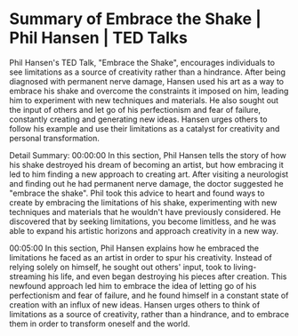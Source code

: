 # Summary of Embrace the Shake | Phil Hansen | TED Talks

Phil Hansen's TED Talk, "Embrace the Shake", encourages individuals to see limitations as a source of creativity rather than a hindrance. After being diagnosed with permanent nerve damage, Hansen used his art as a way to embrace his shake and overcome the constraints it imposed on him, leading him to experiment with new techniques and materials. He also sought out the input of others and let go of his perfectionism and fear of failure, constantly creating and generating new ideas. Hansen urges others to follow his example and use their limitations as a catalyst for creativity and personal transformation.

Detail Summary: 
00:00:00
In this section, Phil Hansen tells the story of how his shake destroyed his dream of becoming an artist, but how embracing it led to him finding a new approach to creating art. After visiting a neurologist and finding out he had permanent nerve damage, the doctor suggested he "embrace the shake". Phil took this advice to heart and found ways to create by embracing the limitations of his shake, experimenting with new techniques and materials that he wouldn't have previously considered. He discovered that by seeking limitations, you become limitless, and he was able to expand his artistic horizons and approach creativity in a new way.

00:05:00
In this section, Phil Hansen explains how he embraced the limitations he faced as an artist in order to spur his creativity. Instead of relying solely on himself, he sought out others' input, took to living-streaming his life, and even began destroying his pieces after creation. This newfound approach led him to embrace the idea of letting go of his perfectionism and fear of failure, and he found himself in a constant state of creation with an influx of new ideas. Hansen urges others to think of limitations as a source of creativity, rather than a hindrance, and to embrace them in order to transform oneself and the world.

